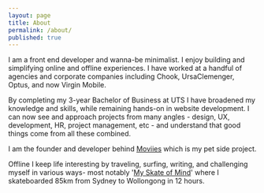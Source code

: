 ```yaml
---
layout: page
title: About
permalink: /about/
published: true
---
```


I am a front end developer and wanna-be minimalist. I enjoy building and simplifying online and offline experiences. I have worked at a handful of agencies and corporate companies including Chook, UrsaClemenger, Optus, and now Virgin Mobile.

By completing my 3-year Bachelor of Business at UTS I have broadened my knowledge and skills, while remaining hands-on in website development. I can now see and approach projects from many angles - design, UX, development, HR, project management, etc - and understand that good things come from all these combined.

I am the founder and developer behind <a href='//www.moviies.com.au'>Moviies</a> which is my pet side project.

Offline I keep life interesting by traveling, surfing, writing, and challenging myself in various ways- most notably '<a href='/my-skate-of-mind'>My Skate of Mind</a>' where I skateboarded 85km from Sydney to Wollongong in 12 hours.
